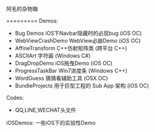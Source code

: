 阿毛的杂物箱

=========
Demos:

* Bug Demos  iOS下Navbar隐藏时的必现bug (iOS OC)
* WebViewCrashDemo WebView必崩Demo (iOS OC)
* AffineTransform C++仿射矩阵类 (跨平台 C++)
* ASCIIArt 字符画 (Windows C#)
* DragDropDemo iOS拖曳Demo (iOS OC)
* ProgressTaskBar Win7进度条 (Windows C++)
* WordGuess 猜猜看辅助工具 (OSX OC)
* BundleProjects 用于巨型工程的 Sub App 架构 (iOS OC)

Codes:
* QQ,LINE,WECHAT头文件

iOSDemos:
一些iOS下的实验性Demo
